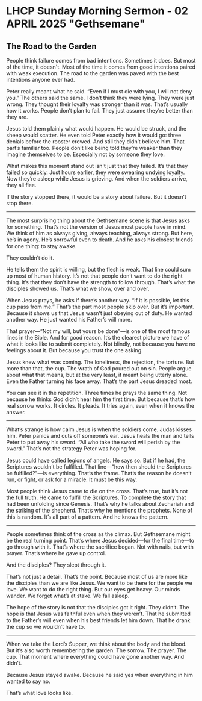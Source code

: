 # LHCP Sunday Morning Sermon - 02 APRIL 2025 "Gethsemane"

## The Road to the Garden

People think failure comes from bad intentions. Sometimes it does. But most of the time, it doesn't. Most of the time it comes from good intentions paired with weak execution. The road to the garden was paved with the best intentions anyone ever had.

Peter really meant what he said. “Even if I must die with you, I will not deny you.” The others said the same. I don’t think they were lying. They were just wrong. They thought their loyalty was stronger than it was. That’s usually how it works. People don’t plan to fail. They just assume they’re better than they are.

Jesus told them plainly what would happen. He would be struck, and the sheep would scatter. He even told Peter exactly how it would go: three denials before the rooster crowed. And still they didn’t believe him. That part’s familiar too. People don’t like being told they’re weaker than they imagine themselves to be. Especially not by someone they love.

What makes this moment stand out isn't just that they failed. It’s that they failed so quickly. Just hours earlier, they were swearing undying loyalty. Now they’re asleep while Jesus is grieving. And when the soldiers arrive, they all flee.

If the story stopped there, it would be a story about failure. But it doesn’t stop there.

___

The most surprising thing about the Gethsemane scene is that Jesus asks for something. That’s not the version of Jesus most people have in mind. We think of him as always giving, always teaching, always strong. But here, he’s in agony. He’s sorrowful even to death. And he asks his closest friends for one thing: to stay awake.

They couldn’t do it.

He tells them the spirit is willing, but the flesh is weak. That line could sum up most of human history. It’s not that people don’t want to do the right thing. It’s that they don’t have the strength to follow through. That’s what the disciples showed us. That’s what we show, over and over.

When Jesus prays, he asks if there’s another way. “If it is possible, let this cup pass from me.” That’s the part most people skip over. But it’s important. Because it shows us that Jesus wasn’t just obeying out of duty. He wanted another way. He just wanted his Father’s will more.

That prayer—“Not my will, but yours be done”—is one of the most famous lines in the Bible. And for good reason. It’s the clearest picture we have of what it looks like to submit completely. Not blindly, not because you have no feelings about it. But because you trust the one asking.

Jesus knew what was coming. The loneliness, the rejection, the torture. But more than that, the cup. The wrath of God poured out on sin. People argue about what that means, but at the very least, it meant being utterly alone. Even the Father turning his face away. That’s the part Jesus dreaded most.

You can see it in the repetition. Three times he prays the same thing. Not because he thinks God didn’t hear him the first time. But because that’s how real sorrow works. It circles. It pleads. It tries again, even when it knows the answer.

___

What’s strange is how calm Jesus is when the soldiers come. Judas kisses him. Peter panics and cuts off someone’s ear. Jesus heals the man and tells Peter to put away his sword. “All who take the sword will perish by the sword.” That’s not the strategy Peter was hoping for.

Jesus could have called legions of angels. He says so. But if he had, the Scriptures wouldn’t be fulfilled. That line—"how then should the Scriptures be fulfilled?"—is everything. That’s the frame. That’s the reason he doesn’t run, or fight, or ask for a miracle. It must be this way.

Most people think Jesus came to die on the cross. That’s true, but it’s not the full truth. He came to fulfill the Scriptures. To complete the story that had been unfolding since Genesis. That’s why he talks about Zechariah and the striking of the shepherd. That’s why he mentions the prophets. None of this is random. It’s all part of a pattern. And he knows the pattern.

___

People sometimes think of the cross as the climax. But Gethsemane might be the real turning point. That’s where Jesus decided—for the final time—to go through with it. That’s where the sacrifice began. Not with nails, but with prayer. That’s where he gave up control.

And the disciples? They slept through it.

That’s not just a detail. That’s the point. Because most of us are more like the disciples than we are like Jesus. We want to be there for the people we love. We want to do the right thing. But our eyes get heavy. Our minds wander. We forget what’s at stake. We fall asleep.

The hope of the story is not that the disciples got it right. They didn’t. The hope is that Jesus was faithful even when they weren’t. That he submitted to the Father’s will even when his best friends let him down. That he drank the cup so we wouldn’t have to.

___

When we take the Lord’s Supper, we think about the body and the blood. But it’s also worth remembering the garden. The sorrow. The prayer. The cup. That moment where everything could have gone another way. And didn’t.

Because Jesus stayed awake. Because he said yes when everything in him wanted to say no.

That’s what love looks like.
